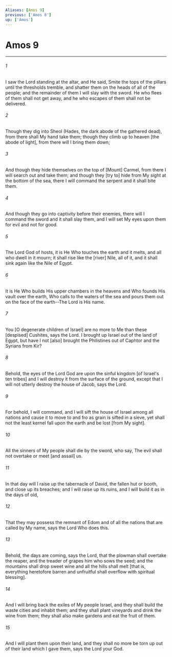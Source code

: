 ```yaml
---
Aliases: [Amos 9]
previous: ['Amos 8']
up: ['Amos']
---
```

# Amos 9

***


###### 1 


I saw the Lord standing at the altar, and He said, Smite the tops of the pillars until the thresholds tremble, and shatter them on the heads of all of the people; and the remainder of them I will slay with the sword. He who flees of them shall not get away, and he who escapes of them shall not be delivered. 


###### 2 


Though they dig into Sheol (Hades, the dark abode of the gathered dead), from there shall My hand take them; though they climb up to heaven [the abode of light], from there will I bring them down; 


###### 3 


And though they hide themselves on the top of [Mount] Carmel, from there I will search out and take them; and though they [try to] hide from My sight at the bottom of the sea, there I will command the serpent and it shall bite them. 


###### 4 


And though they go into captivity before their enemies, there will I command the sword and it shall slay them, and I will set My eyes upon them for evil and not for good. 


###### 5 


The Lord God of hosts, it is He Who touches the earth and it melts, and all who dwell in it mourn; it shall rise like the [river] Nile, all of it, and it shall sink again like the Nile of Egypt. 


###### 6 


It is He Who builds His upper chambers in the heavens and Who founds His vault over the earth, Who calls to the waters of the sea and pours them out on the face of the earth--The Lord is His name. 


###### 7 


You [O degenerate children of Israel] are no more to Me than these [despised] Cushites, says the Lord. I brought up Israel out of the land of Egypt, but have I not [also] brought the Philistines out of Caphtor and the Syrians from Kir? 


###### 8 


Behold, the eyes of the Lord God are upon the sinful kingdom [of Israel's ten tribes] and I will destroy it from the surface of the ground, except that I will not utterly destroy the house of Jacob, says the Lord. 


###### 9 


For behold, I will command, and I will sift the house of Israel among all nations and cause it to move to and fro as grain is sifted in a sieve, yet shall not the least kernel fall upon the earth and be lost [from My sight]. 


###### 10 


All the sinners of My people shall die by the sword, who say, The evil shall not overtake or meet [and assail] us. 


###### 11 


In that day will I raise up the tabernacle of David, the fallen hut or booth, and close up its breaches; and I will raise up its ruins, and I will build it as in the days of old, 


###### 12 


That they may possess the remnant of Edom and of all the nations that are called by My name, says the Lord Who does this. 


###### 13 


Behold, the days are coming, says the Lord, that the plowman shall overtake the reaper, and the treader of grapes him who sows the seed; and the mountains shall drop sweet wine and all the hills shall melt [that is, everything heretofore barren and unfruitful shall overflow with spiritual blessing]. 


###### 14 


And I will bring back the exiles of My people Israel, and they shall build the waste cities and inhabit them; and they shall plant vineyards and drink the wine from them; they shall also make gardens and eat the fruit of them. 


###### 15 


And I will plant them upon their land, and they shall no more be torn up out of their land which I gave them, says the Lord your God.
